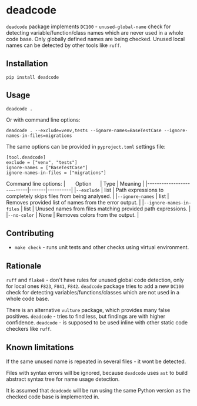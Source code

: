 # deadcode
`deadcode` package implements `DC100` - `unused-global-name` check for detecting
variable/function/class names which are never used in a whole code base.
Only globally defined names are being checked.
Unused local names can be detected by other tools like `ruff`.

## Installation
```shell
pip install deadcode
```

## Usage
```shell
deadcode .
```

Or with command line options:
```
deadcode . --exclude=venv,tests --ignore-names=BaseTestCase --ignore-names-in-files=migrations
```

The same options can be provided in `pyproject.toml` settings file:
```
[tool.deadcode]
exclude = ["venv", "tests"]
ignore-names = ["BaseTestCase"]
ignore-names-in-files = ["migrations"]
```

Command line options:
| &nbsp;&nbsp;&nbsp;&nbsp;&nbsp;&nbsp;Option&nbsp;&nbsp;&nbsp;&nbsp;&nbsp;&nbsp;| Type  | Meaning  |
|---------------------------|-------|----------|
|`--exclude`                | list | Path expressions to completely skips files from being analysed. |
|`--ignore-names`           | list | Removes provided list of names from the error output. |
|`--ignore-names-in-files`  | list | Unused names from files matching provided path expressions. |
|`--no-color`               | None | Removes colors from the output. |

## Contributing
- `make check` - runs unit tests and other checks using virtual environment.

## Rationale
`ruff` and `flake8` - don't have rules for unused global code detection, only for local ones `F823`, `F841`, `F842`.
`deadcode` package tries to add a new `DC100` check for detecting variables/functions/classes which are not used in a whole code base.

There is an alternative `vulture` package, which provides many false positives. `deadcode` - tries to find less, but findings are with higher confidence.
`deadcode` - is supposed to be used inline with other static code checkers like `ruff`.

## Known limitations
If the same unused name is repeated in several files - it wont be detected.

Files with syntax errors will be ignored, because `deadcode` uses `ast` to build abstract syntax tree for name usage detection.

It is assumed that `deadcode` will be run using the same Python version as the checked code base is implemented in.
